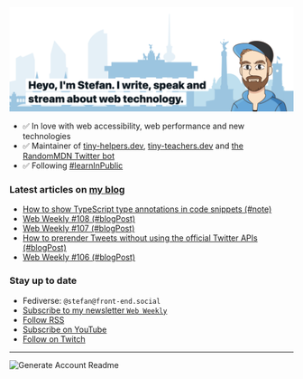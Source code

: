 <img alt="Heyo, I'm Stefan. I write and speak about web technology." src="https://raw.githubusercontent.com/stefanjudis/stefanjudis/main/screenshot.png">

- ✅ In love with web accessibility, web performance and new technologies
- ✅ Maintainer of [tiny-helpers.dev](https://tiny-helpers.dev), [tiny-teachers.dev](https://tiny-teachers.dev/) and [the RandomMDN Twitter bot](https://twitter.com/randomMDN)
- ✅ Following [#learnInPublic](https://www.stefanjudis.com/today-i-learned/)
### Latest articles on [my blog](https://www.stefanjudis.com)

<!-- BLOG-POST-LIST:START -->
- [How to show TypeScript type annotations in code snippets &lpar;#note&rpar;](https://www.stefanjudis.com/notes/how-to-show-typescript-type-annotations-in-code-snippets/)
- [Web Weekly #108 &lpar;#blogPost&rpar;](https://www.stefanjudis.com/blog/web-weekly-108/)
- [Web Weekly #107 &lpar;#blogPost&rpar;](https://www.stefanjudis.com/blog/web-weekly-107/)
- [How to prerender Tweets without using the official Twitter APIs &lpar;#blogPost&rpar;](https://www.stefanjudis.com/blog/how-to-prerender-tweets-without-using-the-official-twitter-apis/)
- [Web Weekly #106 &lpar;#blogPost&rpar;](https://www.stefanjudis.com/blog/web-weekly-106/)
<!-- BLOG-POST-LIST:END -->

### Stay up to date

- Fediverse: `@stefan@front-end.social`
- [Subscribe to my newsletter `Web Weekly`](https://webweekly.email/)
- [Follow RSS](https://www.stefanjudis.com/feeds/)
- [Subscribe on YouTube](https://youtube.com/c/stefanjudis)
- [Follow on Twitch](https://www.twitch.tv/stefanjudis)

---

![Generate Account Readme](https://github.com/stefanjudis/stefanjudis/workflows/Generate%20Account%20Readme/badge.svg)
